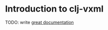 # Introduction to clj-vxml

TODO: write [great documentation](http://jacobian.org/writing/great-documentation/what-to-write/)
